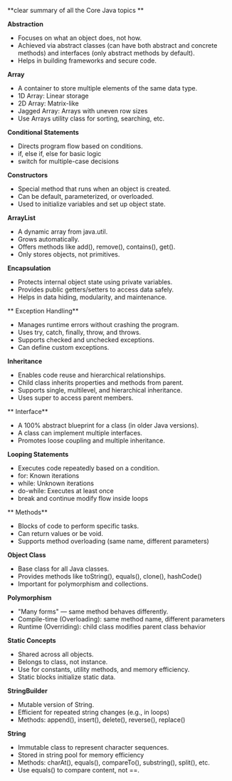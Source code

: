 **clear summary of all the Core Java topics **

**Abstraction**
- Focuses on what an object does, not how.
- Achieved via abstract classes (can have both abstract and concrete methods) and interfaces (only abstract methods by default).
- Helps in building frameworks and secure code.

**Array**
- A container to store multiple elements of the same data type.
- 1D Array: Linear storage
- 2D Array: Matrix-like
- Jagged Array: Arrays with uneven row sizes
- Use Arrays utility class for sorting, searching, etc.

**Conditional Statements**
- Directs program flow based on conditions.
- if, else if, else for basic logic
- switch for multiple-case decisions

**Constructors**
- Special method that runs when an object is created.
- Can be default, parameterized, or overloaded.
- Used to initialize variables and set up object state.

**ArrayList**
- A dynamic array from java.util.
- Grows automatically.
- Offers methods like add(), remove(), contains(), get().
- Only stores objects, not primitives.

**Encapsulation**
- Protects internal object state using private variables.
- Provides public getters/setters to access data safely.
- Helps in data hiding, modularity, and maintenance.

** Exception Handling**
- Manages runtime errors without crashing the program.
- Uses try, catch, finally, throw, and throws.
- Supports checked and unchecked exceptions.
- Can define custom exceptions.

**Inheritance**
- Enables code reuse and hierarchical relationships.
- Child class inherits properties and methods from parent.
- Supports single, multilevel, and hierarchical inheritance.
- Uses super to access parent members.

** Interface**
- A 100% abstract blueprint for a class (in older Java versions).
- A class can implement multiple interfaces.
- Promotes loose coupling and multiple inheritance.

**Looping Statements**
- Executes code repeatedly based on a condition.
- for: Known iterations
- while: Unknown iterations
- do-while: Executes at least once
- break and continue modify flow inside loops

** Methods**
- Blocks of code to perform specific tasks.
- Can return values or be void.
- Supports method overloading (same name, different parameters)

**Object Class**
- Base class for all Java classes.
- Provides methods like toString(), equals(), clone(), hashCode()
- Important for polymorphism and collections.

**Polymorphism**
- "Many forms" — same method behaves differently.
- Compile-time (Overloading): same method name, different parameters
- Runtime (Overriding): child class modifies parent class behavior

**Static Concepts**
- Shared across all objects.
- Belongs to class, not instance.
- Use for constants, utility methods, and memory efficiency.
- Static blocks initialize static data.

**StringBuilder**
- Mutable version of String.
- Efficient for repeated string changes (e.g., in loops)
- Methods: append(), insert(), delete(), reverse(), replace()

**String**
- Immutable class to represent character sequences.
- Stored in string pool for memory efficiency
- Methods: charAt(), equals(), compareTo(), substring(), split(), etc.
- Use equals() to compare content, not ==.
